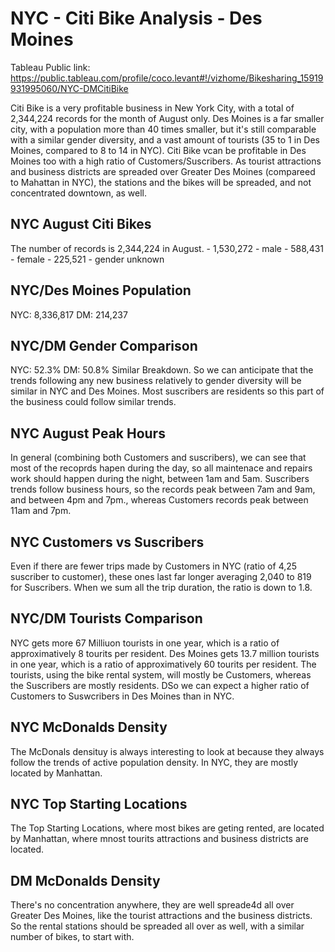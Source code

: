 # NYC - Citi Bike Analysis - Des Moines

Tableau Public link:
https://public.tableau.com/profile/coco.levant#!/vizhome/Bikesharing_15919931995060/NYC-DMCitiBike

Citi Bike is a very profitable business in New York City, with a total of 2,344,224 records 
for the month of August only. Des Moines is a far smaller city, with a population more than 40 times 
smaller, but it's still comparable with a similar gender diversity, and a vast amount of tourists 
(35 to 1 in Des Moines, compared to 8 to 14 in NYC). Citi Bike vcan be profitable in Des Moines too 
with a high ratio of Customers/Suscribers. As tourist attractions and business districts are spreaded 
over Greater Des Moines (compareed to Mahattan in NYC), the stations and the bikes will be spreaded,
and not concentrated downtown, as well.

## NYC August Citi Bikes
The number of records is 2,344,224 in August. 
        - 1,530,272 - male
        - 588,431 - female
        - 225,521 - gender unknown

## NYC/Des Moines Population
NYC: 8,336,817
DM: 214,237    

## NYC/DM Gender Comparison
NYC: 52.3%
DM: 50.8%
Similar Breakdown. So we can anticipate that the trends following any new business relatively to gender diversity will be similar in NYC and Des Moines. Most suscribers are residents so this part of the business could follow similar trends.

## NYC August Peak Hours
In general (combining both Customers and suscribers), we can see that most of the recoprds hapen during the day, so all maintenace and repairs work should happen during the night, between 1am and 5am.
Suscribers trends follow business hours, so the records peak between 7am and 9am, and between 4pm and 7pm., whereas Customers records peak between 11am and 7pm.

## NYC Customers vs Suscribers
Even if there are fewer trips made by Customers in NYC (ratio of 4,25 suscriber to customer), these ones last far longer averaging 2,040 to 819 for Suscribers. When we sum all the trip duration, the ratio is down to 1.8.

## NYC/DM Tourists Comparison
NYC gets more 67 Milliuon tourists in one year, which is a ratio of approximatively 8 tourits per resident.
Des Moines gets 13.7 million tourists in one year, which is a ratio of approximatively 60 tourits per resident.
The tourists, using the bike rental system, will mostly be Customers, whereas the Suscribers are mostly residents. DSo we can expect a higher ratio of Customers to Suswcribers in Des Moines than in NYC.

## NYC McDonalds Density
The McDonals densituy is always interesting to look at because they always follow the trends of active population density. In NYC, they are mostly located by Manhattan.

## NYC Top Starting Locations
The Top Starting Locations, where most bikes are geting rented, are located by Manhattan, where mnost tourits attractions and business districts are located.

## DM McDonalds Density
There's no concentration anywhere, they are well spreade4d all over Greater Des Moines, like the tourist attractions and the business districts. So the rental stations should be spreaded all over as well, with a similar number of bikes, to start with.
